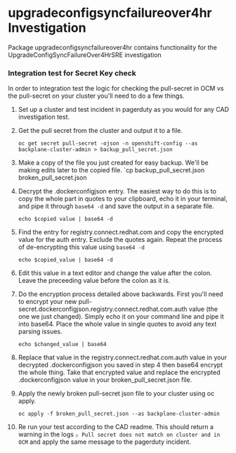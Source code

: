 # upgradeconfigsyncfailureover4hr Investigation

Package upgradeconfigsyncfailureover4hr contains functionality for the UpgradeConfigSyncFailureOver4HrSRE investigation

### Integration test for Secret Key check
In order to integration test the logic for checking the pull-secret in OCM vs the pull-secret on your cluster you'll need to do a few things.

 1. Set up a cluster and test incident in pagerduty as you would for any CAD investigation test. 
 2. Get the pull secret from the cluster and output it to a file.

     `oc get secret pull-secret -ojson -n openshift-config --as backplane-cluster-admin > backup_pull_secret.json`
 3. Make a copy of the file you just created for easy backup. We'll be making edits later to the copied file.
     `cp backup_pull_secret.json broken_pull_secret.json
 4. Decrypt the .dockerconfigjson entry. The easiest way to do this is to copy the whole part in quotes to your clipboard, echo it in your terminal, and pipe it through `base64 -d` and save the output in a separate file.

     `echo $copied value | base64 -d`
 5. Find the entry for registry.connect.redhat.com and copy the encrypted value for the auth entry. Exclude the quotes again. Repeat the process of de-encrypting this value using `base64 -d`

     `echo $copied_value | base64 -d`
 6. Edit this value in a text editor and change the value after the colon. Leave the preceeding value before the colon as it is. 
 7. Do the encryption process detailed above backwards. First you'll need to encrypt your new pull-secret.dockerconfigjson.registry.connect.redhat.com.auth value (the one we just changed). Simply echo it on your command line and pipe it into base64. Place the whole value in single quotes to avoid any text parsing issues. 

     `echo $changed_value | base64`
 8. Replace that value in the registry.connect.redhat.com.auth value in your decrypted .dockerconfigjson you saved in step 4 then base64 encrypt the whole thing. Take that encrypted value and replace the encrypted .dockerconfigjson value in your broken_pull_secret.json file.
 9. Apply the newly broken pull-secret json file to your cluster using oc apply.
 
     `oc apply -f broken_pull_secret.json --as backplane-cluster-admin`
 10. Re run your test according to the CAD readme. This should return a warning in the logs `⚠️ Pull secret does not match on cluster and in OCM` and apply the same message to the pagerduty incident.
